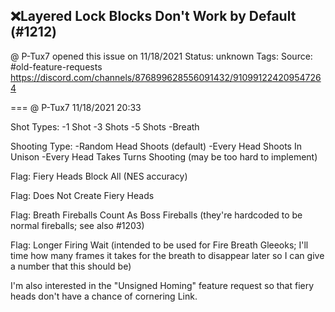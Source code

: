 ## ❌Layered Lock Blocks Don't Work by Default (#1212)
@ P-Tux7 opened this issue on 11/18/2021
Status: unknown
Tags: 
Source: #old-feature-requests https://discord.com/channels/876899628556091432/910991224209547264


=== @ P-Tux7 11/18/2021 20:33

Shot Types:
-1 Shot
-3 Shots
-5 Shots
-Breath

Shooting Type:
-Random Head Shoots (default)
-Every Head Shoots In Unison
-Every Head Takes Turns Shooting (may be too hard to implement)

Flag: Fiery Heads Block All (NES accuracy)

Flag: Does Not Create Fiery Heads

Flag: Breath Fireballs Count As Boss Fireballs (they're hardcoded to be normal fireballs; see also #1203)

Flag: Longer Firing Wait (intended to be used for Fire Breath Gleeoks; I'll time how many frames it takes for the breath to disappear later so I can give a number that this should be)

I'm also interested in the "Unsigned Homing" feature request so that fiery heads don't have a chance of cornering Link.
